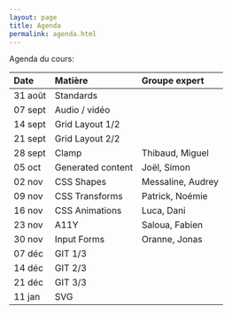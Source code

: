 ```yaml
---
layout: page
title: Agenda
permalink: agenda.html
---
```


Agenda du cours:


| Date    | Matière           | Groupe expert     |
|:------- |:----------------- |:----------------- |
| 31 août | Standards         |                   |
| 07 sept | Audio / vidéo     |                   |
| 14 sept | Grid Layout 1/2   |                   |
| 21 sept | Grid Layout 2/2   |                   |
| 28 sept | Clamp             | Thibaud, Miguel   |
| 05 oct  | Generated content | Joël, Simon       |
| 02 nov  | CSS Shapes        | Messaline, Audrey |
| 09 nov  | CSS Transforms    | Patrick, Noémie   |
| 16 nov  | CSS Animations    | Luca, Dani        |
| 23 nov  | A11Y              | Saloua, Fabien    |
| 30 nov  | Input Forms       | Oranne, Jonas     |
| 07 déc  | GIT 1/3           |                   |
| 14 déc  | GIT 2/3           |                   |
| 21 déc  | GIT 3/3           |                   |
| 11 jan  | SVG               |                   |
